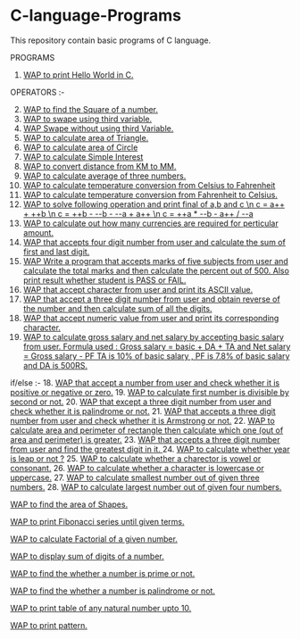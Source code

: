 # C-language-Programs
This repository contain basic programs of C language.

PROGRAMS

1. [WAP to print Hello World in C.](https://github.com/Shad-Sheikh/C-language-Programs/blob/master/C-Programs/Hello_World_Program.c)

OPERATORS :-

2. [WAP to find the Square of a number.](https://github.com/Shad-Sheikh/C-Programs/blob/master/C-Programs/square_of_number.c)
3. [WAP to swape using third variable.](https://github.com/Shad-Sheikh/C-Programs/blob/master/C-Programs/swap.c)
4. [WAP Swape without using third Variable.](https://github.com/Shad-Sheikh/C-Programs/blob/master/C-Programs/swap_without_3rd_variable.c)
5. [WAP to calculate area of Triangle.](https://github.com/Shad-Sheikh/C-Programs/blob/master/C-Programs/Area_triangle.c)
6. [WAP to calculate area of Circle](https://github.com/Shad-Sheikh/C-Programs/blob/master/C-Programs/Area_of_circle.c)
7. [WAP to calculate Simple Interest](https://github.com/Shad-Sheikh/C-Programs/blob/master/C-Programs/Simple_intreser.c)
8. [WAP to convert distance from KM to MM.](https://github.com/Shad-Sheikh/C-Programs/blob/master/C-Programs/convet_KM_MM.c)
9. [WAP to calculate average of three numbers.](https://github.com/Shad-Sheikh/C-Programs/blob/master/C-Programs/average_of_3_num.c)
10. [WAP to calculate temperature conversion from Celsius to Fahrenheit](https://github.com/Shad-Sheikh/C-Programs/blob/master/C-Programs/convert_celsius_to_fahrenheit.c)
11. [WAP to calculate temperature conversion from Fahrenheit to Celsius.](https://github.com/Shad-Sheikh/C-Programs/blob/master/C-Programs/convert_Fahrenheit_Celsius.c)
12. [WAP to solve following operation and print final of a,b and c
\n c = a++ + ++b
\n c = ++b - --b - --a + a++
\n c = ++a * --b - a++ / --a](https://github.com/Shad-Sheikh/C-Programs/blob/master/C-Programs/12_inc_dec_opt.c)
13. [WAP to calculate out how many currencies are required for perticular amount.](https://github.com/Shad-Sheikh/C-Programs/blob/master/C-Programs/Currency.c)
14. [WAP that accepts four digit number from user and calculate the sum of first and last digit.](https://github.com/Shad-Sheikh/C-Programs/blob/master/C-Programs/first_last_digit_sum.c)
15. [WAP Write a program that accepts marks of five subjects from user and calculate the total marks and then calculate the  percent out of 500. Also print result whether student is PASS or FAIL.](https://github.com/Shad-Sheikh/C-Programs/blob/master/C-Programs/result.c)
16. [WAP that accept character from user and print its ASCII value.](https://github.com/Shad-Sheikh/C-Programs/blob/master/C-Programs/ASCII.c)
17. [WAP that accept a three digit number from user and obtain reverse of the number and then calculate sum of all the digits.](https://github.com/Shad-Sheikh/C-Programs/blob/master/C-Programs/reverse_of_number.c)
18. [WAP that accept numeric value from user and print its corresponding character.](https://github.com/Shad-Sheikh/C-Programs/blob/master/C-Programs/charector.c)
19. [WAP to calculate gross salary and net salary by accepting basic salary from user. 
Formula used : Gross salary = basic + DA + TA and Net salary =  Gross salary - PF
TA is 10% of basic salary , PF is 7.8%     of basic salary and DA is 500RS.](https://github.com/Shad-Sheikh/C-Programs/blob/master/C-Programs/19_salary.c)




if/else :-
18. [WAP that accept a number from user and check whether it is positive or negative or zero.](https://github.com/Shad-Sheikh/C-Programs/blob/master/C-Programs/18_positive_negative.c)
19. [WAP to calculate first number is divisible by second or not.](https://github.com/Shad-Sheikh/C-Programs/blob/master/C-Programs/19_divisiblitiy)
20. [WAP that except a three digit number from user and check whether it is palindrome or not.](https://github.com/Shad-Sheikh/C-Programs/blob/master/C-Programs/20_Palindrome_num.c)
21. [WAP that accepts a three digit number from user and check whether it is Armstrong or not.](https://github.com/Shad-Sheikh/C-Programs/blob/master/C-Programs/21_Armstrong)
22. [WAP to calculate area and perimeter of rectangle then calculate which one (out of area and perimeter) is greater.](https://github.com/Shad-Sheikh/C-Programs/blob/master/C-Programs/22_area_perimeter)
23. [WAP that accepts a three digit number from user and find the greatest digit in it. ](https://github.com/Shad-Sheikh/C-Programs/blob/master/C-Programs/23_greatest_digit.c)
24. [WAP to calculate whether year is leap or not ?](https://github.com/Shad-Sheikh/C-Programs/blob/master/C-Programs/24_leap_year.c)
25. [WAP to calculate whether a charector is vowel or consonant.](https://github.com/Shad-Sheikh/C-Programs/blob/master/C-Programs/25_vowel_consonent.c)
26. [WAP to calculate whether a character is lowercase or uppercase.](https://github.com/Shad-Sheikh/C-Programs/blob/master/C-Programs/26_lowercase_to_uppercase.c)
27. [ WAP to calculate smallest number out of given three numbers.](https://github.com/Shad-Sheikh/C-Programs/blob/master/C-Programs/27_smallest_no.c)
28. [WAP to calculate largest number out of given four numbers.](https://github.com/Shad-Sheikh/C-Programs/blob/master/C-Programs/28_largest.c)






[WAP to find the area of Shapes.](https://github.com/Shad-Sheikh/C-Programs/blob/master/C-Programs/Area_of_shape.c)

[WAP to print Fibonacci series until given terms.](https://github.com/Shad-Sheikh/C-Programs/blob/master/C-Programs/Fibonacci_series.c)

[WAP to calculate Factorial of a given number.](https://github.com/Shad-Sheikh/C-Programs/blob/master/C-Programs/factorial_of_num.c)

[WAP to display sum of digits of a number.](https://github.com/Shad-Sheikh/C-Programs/blob/master/C-Programs/sum_of_digits.c)

[WAP to find the whether a number is prime or not.](https://github.com/Shad-Sheikh/C-Programs/blob/master/C-Programs/prime_no.c)

[WAP to find the whether a number is palindrome or not.](https://github.com/Shad-Sheikh/C-Programs/blob/master/C-Programs/Palindrome_num.c)

[WAP to print table of any natural number upto 10.](https://github.com/Shad-Sheikh/C-Programs/blob/master/C-Programs/Number_table.c)

[WAP to print pattern.](https://github.com/Shad-Sheikh/C-Programs/blob/master/C-Programs/pattern_1.c)
